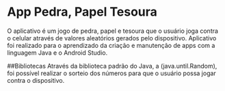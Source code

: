 # App Pedra, Papel Tesoura

O aplicativo é um jogo de pedra, papel e tesoura que o usuário joga contra o celular através de valores aleatórios gerados pelo dispositivo.
Aplicativo foi realizado para o aprendizado da criação e manutenção de apps com a linguagem Java e o Android Studio.

##Bibliotecas
Através da biblioteca padrão do Java, a (java.until.Random), foi possível realizar o sorteio dos números para que o usuário possa jogar contra o dispositivo.
